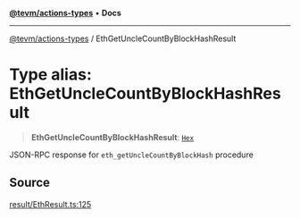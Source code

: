 [**@tevm/actions-types**](../README.md) • **Docs**

***

[@tevm/actions-types](../globals.md) / EthGetUncleCountByBlockHashResult

# Type alias: EthGetUncleCountByBlockHashResult

> **EthGetUncleCountByBlockHashResult**: [`Hex`](Hex.md)

JSON-RPC response for `eth_getUncleCountByBlockHash` procedure

## Source

[result/EthResult.ts:125](https://github.com/evmts/tevm-monorepo/blob/main/packages/actions-types/src/result/EthResult.ts#L125)
